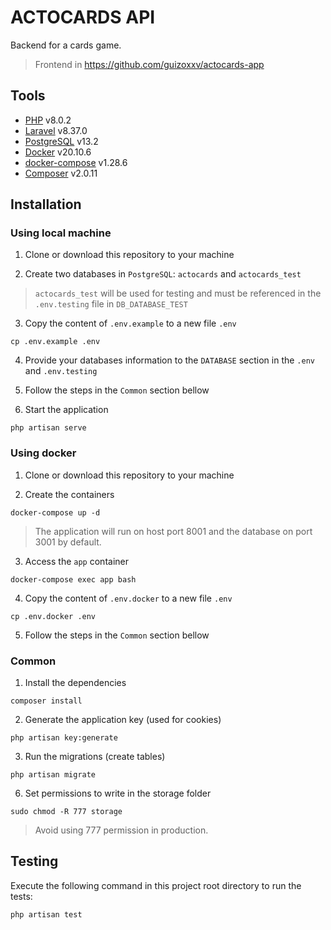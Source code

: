 # ACTOCARDS API

Backend for a cards game.

> Frontend in https://github.com/guizoxxv/actocards-app

## Tools
* [PHP](https://www.php.net/) v8.0.2
* [Laravel](https://laravel.com/) v8.37.0
* [PostgreSQL](https://www.postgresql.org/) v13.2
* [Docker](https://www.docker.com/) v20.10.6
* [docker-compose](https://docs.docker.com/compose/) v1.28.6
* [Composer](https://getcomposer.org/) v2.0.11

## Installation

### Using local machine

1. Clone or download this repository to your machine

2. Create two databases in `PostgreSQL`: `actocards` and `actocards_test`

> `actocards_test` will be used for testing and must be referenced in the `.env.testing` file in `DB_DATABASE_TEST`

3. Copy the content of `.env.example` to a new file `.env`

```console
cp .env.example .env
```

4. Provide your databases information to the `DATABASE` section in the `.env` and `.env.testing`

5. Follow the steps in the `Common` section bellow

6. Start the application

```console
php artisan serve
```

### Using docker

1. Clone or download this repository to your machine

2. Create the containers

```console
docker-compose up -d
```

> The application will run on host port 8001 and the database on port 3001 by default.

3. Access the `app` container

```console
docker-compose exec app bash
```

4. Copy the content of `.env.docker` to a new file `.env`

```console
cp .env.docker .env
```

5. Follow the steps in the `Common` section bellow

### Common

1. Install the dependencies

```console
composer install
```

2. Generate the application key (used for cookies)

```console
php artisan key:generate
```

3. Run the migrations (create tables)

```console
php artisan migrate
```

6. Set permissions to write in the storage folder

```console
sudo chmod -R 777 storage
```

> Avoid using 777 permission in production.

## Testing

Execute the following command in this project root directory to run the tests:

```console
php artisan test
```

